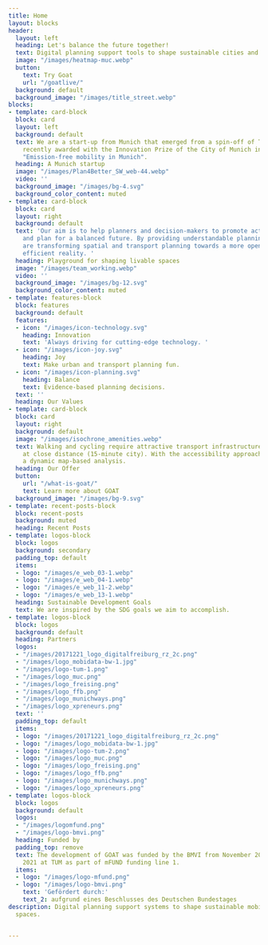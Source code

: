 ```yaml
---
title: Home
layout: blocks
header:
  layout: left
  heading: Let's balance the future together!
  text: Digital planning support tools to shape sustainable cities and regions.
  image: "/images/heatmap-muc.webp"
  button:
    text: Try Goat
    url: "/goatlive/"
  background: default
  background_image: "/images/title_street.webp"
blocks:
- template: card-block
  block: card
  layout: left
  background: default
  text: We are a start-up from Munich that emerged from a spin-off of TUM and was
    recently awarded with the Innovation Prize of the City of Munich in the category
    "Emission-free mobility in Munich".
  heading: A Munich startup
  image: "/images/Plan4Better_SW_web-44.webp"
  video: ''
  background_image: "/images/bg-4.svg"
  background_color_content: muted
- template: card-block
  block: card
  layout: right
  background: default
  text: 'Our aim is to help planners and decision-makers to promote active mobility
    and plan for a balanced future. By providing understandable planning tools, we
    are transforming spatial and transport planning towards a more open, joyful and
    efficient reality. '
  heading: Playground for shaping livable spaces
  image: "/images/team_working.webp"
  video: ''
  background_image: "/images/bg-12.svg"
  background_color_content: muted
- template: features-block
  block: features
  background: default
  features:
  - icon: "/images/icon-technology.svg"
    heading: Innovation
    text: 'Always driving for cutting-edge technology. '
  - icon: "/images/icon-joy.svg"
    heading: Joy
    text: Make urban and transport planning fun.
  - icon: "/images/icon-planning.svg"
    heading: Balance
    text: Evidence-based planning decisions.
  text: ''
  heading: Our Values
- template: card-block
  block: card
  layout: right
  background: default
  image: "/images/isochrone_amenities.webp"
  text: Walking and cycling require attractive transport infrastructure and destinations
    at close distance (15-minute city). With the accessibility approach, GOAT offers
    a dynamic map-based analysis.
  heading: Our Offer
  button:
    url: "/what-is-goat/"
    text: Learn more about GOAT
  background_image: "/images/bg-9.svg"
- template: recent-posts-block
  block: recent-posts
  background: muted
  heading: Recent Posts
- template: logos-block
  block: logos
  background: secondary
  padding_top: default
  items:
  - logo: "/images/e_web_03-1.webp"
  - logo: "/images/e_web_04-1.webp"
  - logo: "/images/e_web_11-2.webp"
  - logo: "/images/e_web_13-1.webp"
  heading: Sustainable Development Goals
  text: We are inspired by the SDG goals we aim to accomplish.
- template: logos-block
  block: logos
  background: default
  heading: Partners
  logos:
  - "/images/20171221_logo_digitalfreiburg_rz_2c.png"
  - "/images/logo_mobidata-bw-1.jpg"
  - "/images/logo-tum-1.png"
  - "/images/logo_muc.png"
  - "/images/logo_freising.png"
  - "/images/logo_ffb.png"
  - "/images/logo_munichways.png"
  - "/images/logo_xpreneurs.png"
  text: ''
  padding_top: default
  items:
  - logo: "/images/20171221_logo_digitalfreiburg_rz_2c.png"
  - logo: "/images/logo_mobidata-bw-1.jpg"
  - logo: "/images/logo-tum-2.png"
  - logo: "/images/logo_muc.png"
  - logo: "/images/logo_freising.png"
  - logo: "/images/logo_ffb.png"
  - logo: "/images/logo_munichways.png"
  - logo: "/images/logo_xpreneurs.png"
- template: logos-block
  block: logos
  background: default
  logos:
  - "/images/logomfund.png"
  - "/images/logo-bmvi.png"
  heading: Funded by
  padding_top: remove
  text: The development of GOAT was funded by the BMVI from November 2019 to February
    2021 at TUM as part of mFUND funding line 1.
  items:
  - logo: "/images/logo-mfund.png"
  - logo: "/images/logo-bmvi.png"
    text: 'Gefördert durch:'
    text_2: aufgrund eines Beschlusses des Deutschen Bundestages
description: Digital planning support systems to shape sustainable mobility and liveable
  spaces.


---
```

